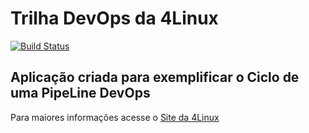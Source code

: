 # Trilha DevOps da 4Linux

<!-- Altere a Flag abaixo com sua URL do Travis -->
[![Build Status](https://travis-ci.com/bigodesouza/DevOpsLab-HelloWorld.svg?branch=master)](https://travis-ci.com/bigodesouza/DevOpsLab-HelloWorld)

## Aplicação criada para exemplificar o Ciclo de uma PipeLine DevOps


Para maiores informações acesse o [Site da 4Linux](https://www.4linux.com.br/cursos/devops)
